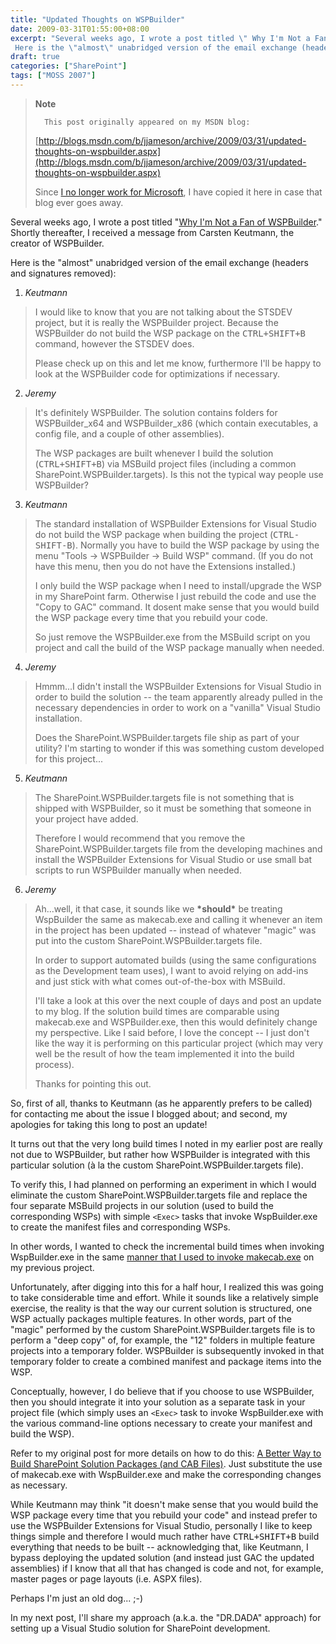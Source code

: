 ```yaml
---
title: "Updated Thoughts on WSPBuilder"
date: 2009-03-31T01:55:00+08:00
excerpt: "Several weeks ago, I wrote a post titled \" Why I'm Not a Fan of WSPBuilder .\" Shortly thereafter, I received a message from Carsten Keutmann, the creator of WSPBuilder. 
 Here is the \"almost\" unabridged version of the email exchange (headers and signatures..."
draft: true
categories: ["SharePoint"]
tags: ["MOSS 2007"]
---
```


> **Note**
> 
> 
> 		This post originally appeared on my MSDN blog:  
>   
> 
> 
> [http://blogs.msdn.com/b/jjameson/archive/2009/03/31/updated-thoughts-on-wspbuilder.aspx](http://blogs.msdn.com/b/jjameson/archive/2009/03/31/updated-thoughts-on-wspbuilder.aspx)
> 
> 
> Since
> 		[I no longer work for Microsoft](/blog/jjameson/2011/09/02/last-day-with-microsoft), I have copied it here in case that 
> 		blog ever goes away.


Several weeks ago, I wrote a post titled "[Why I'm Not a Fan of WSPBuilder](/blog/jjameson/2009/03/06/why-i-m-not-a-fan-of-wspbuilder)." Shortly thereafter, I received a message from Carsten Keutmann, the creator of WSPBuilder.

Here is the "almost" unabridged version of the email exchange (headers and signatures removed):

1. <cite>Keutmann</cite>

> I would like to know that you are not talking about the STSDEV project, 
> 		but it is really the WSPBuilder project. Because the WSPBuilder do not 
> 		build the WSP package on the <kbd>CTRL+SHIFT+B</kbd> command, however 
> 		the STSDEV does.
> 
> Please check up on this and let me know, furthermore I'll be happy 
> 		to look at the WSPBuilder code for optimizations if necessary.
2. <cite>Jeremy</cite>

> It's definitely WSPBuilder. The solution contains folders for WSPBuilder\_x64 
> 		and WSPBuilder\_x86 (which contain executables, a config file, and a 
> 		couple of other assemblies).
> 
> The WSP packages are built whenever I build the solution (<kbd>CTRL+SHIFT+B</kbd>) 
> 		via MSBuild project files (including a common SharePoint.WSPBuilder.targets). 
> 		Is this not the typical way people use WSPBuilder?
3. <cite>Keutmann</cite>

> The standard installation of WSPBuilder Extensions for Visual Studio 
> 		do not build the WSP package when building the project (<kbd>CTRL-SHIFT-B</kbd>). 
> 		Normally you have to build the WSP package by using the menu "Tools 
> 		-&gt; WSPBuilder -&gt; Build WSP" command. (If you do not have this 
> 		menu, then you do not have the Extensions installed.)
> 
> I only build the WSP package when I need to install/upgrade the WSP 
> 		in my SharePoint farm. Otherwise I just rebuild the code and use the 
> 		"Copy to GAC" command. It dosent make sense that you would build the 
> 		WSP package every time that you rebuild your code.
> 
> So just remove the WSPBuilder.exe from the MSBuild script on you 
> 		project and call the build of the WSP package manually when needed.
4. <cite>Jeremy</cite>

> Hmmm...I didn't install the WSPBuilder Extensions for Visual Studio 
> 		in order to build the solution -- the team apparently already pulled 
> 		in the necessary dependencies in order to work on a "vanilla" Visual 
> 		Studio installation.
> 
> Does the SharePoint.WSPBuilder.targets file ship as part of your 
> 		utility? I'm starting to wonder if this was something custom developed 
> 		for this project...
5. <cite>Keutmann</cite>

> The SharePoint.WSPBuilder.targets file is not something that is shipped 
> 		with WSPBuilder, so it must be something that someone in your project 
> 		have added.
> 
> Therefore I would recommend that you remove the SharePoint.WSPBuilder.targets 
> 		file from the developing machines and install the WSPBuilder Extensions 
> 		for Visual Studio or use small bat scripts to run WSPBuilder manually 
> 		when needed.
6. <cite>Jeremy</cite>

> Ah...well, it that case, it sounds like we **\*should\*** 
> 		be treating WspBuilder the same as makecab.exe and calling it whenever 
> 		an item in the project has been updated -- instead of whatever "magic" 
> 		was put into the custom SharePoint.WSPBuilder.targets file.
> 
> In order to support automated builds (using the same configurations 
> 		as the Development team uses), I want to avoid relying on add-ins and 
> 		just stick with what comes out-of-the-box with MSBuild.
> 
> I'll take a look at this over the next couple of days and post an 
> 		update to my blog. If the solution build times are comparable using 
> 		makecab.exe and WSPBuilder.exe, then this would definitely change my 
> 		perspective. Like I said before, I love the concept -- I just don't like 
> 		the way it is performing on this particular project (which may very 
> 		well be the result of how the team implemented it into the build process).
> 
> Thanks for pointing this out.


So, first of all, thanks to Keutmann (as he apparently prefers to be called) for contacting me about the issue I blogged about; and second, my apologies for taking this long to post an update!

It turns out that the very long build times I noted in my earlier post are really not due to WSPBuilder, but rather how WSPBuilder is integrated with this particular solution (à la the custom SharePoint.WSPBuilder.targets file).

To verify this, I had planned on performing an experiment in which I would eliminate the custom SharePoint.WSPBuilder.targets file and replace the four separate MSBuild projects in our solution (used to build the corresponding WSPs) with simple `<Exec>` tasks that invoke WspBuilder.exe to create the manifest files and corresponding WSPs.

In other words, I wanted to check the incremental build times when invoking WspBuilder.exe in the same[manner that I used to invoke makecab.exe](/blog/jjameson/2008/04/10/a-better-way-to-build-sharepoint-solution-packages-and-cab-files) on my previous project.

Unfortunately, after digging into this for a half hour, I realized this was going to take considerable time and effort. While it sounds like a relatively simple exercise, the reality is that the way our current solution is structured, one WSP actually packages multiple features. In other words, part of the "magic" performed by the custom SharePoint.WSPBuilder.targets file is to perform a "deep copy" of, for example, the "12" folders in multiple feature projects into a temporary folder. WSPBuilder is subsequently invoked in that temporary folder to create a combined manifest and package items into the WSP.

Conceptually, however, I do believe that if you choose to use WSPBuilder, then you should integrate it into your solution as a separate task in your project file (which simply uses an `<Exec>` task to invoke WspBuilder.exe with the various command-line options necessary to create your manifest and build the WSP).

Refer to my original post for more details on how to do this:[A Better Way to Build SharePoint Solution Packages (and CAB Files)](/blog/jjameson/2008/04/10/a-better-way-to-build-sharepoint-solution-packages-and-cab-files). Just substitute the use of makecab.exe with WspBuilder.exe and make the corresponding changes as necessary.

While Keutmann may think "it doesn't make sense that you would build the WSP package every time that you rebuild your code" and instead prefer to use the WSPBuilder Extensions for Visual Studio, personally I like to keep things simple and therefore I would much rather have <kbd>CTRL+SHIFT+B</kbd> build everything that needs to be built -- acknowledging that, like Keutmann, I bypass deploying the updated solution (and instead just GAC the updated assemblies) if I know that all that has changed is code and not, for example, master pages or page layouts (i.e. ASPX files).

Perhaps I'm just an old dog... ;-)

In my next post, I'll share my approach (a.k.a. the "DR.DADA" approach) for setting up a Visual Studio solution for SharePoint development.

